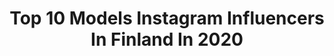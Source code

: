 ---
title: Top 10 Models Instagram Influencers In Finland In 2020
description: >-
  Find top models Instagram influencers in Finland in 2020. Most popular hashtags: #model #finnishgirl #portrait #photoshoot.
platform: Instagram
profiles:
  - username: "hannalehi"
    fullname: >-
      
    location: "Finland"
    followers: 5675
    engagement: 931
    commentsToLikes: 0.076864
    id: ck8swn5ylelid0j783bpb0op3
    verified: false
    hashtags: "#calendargirl, #wandakalenteri, #arkimeikki, #myglamko"
  - username: "valerievenomofficial"
    fullname: >-
      Valerie Venom
    location: "Finland"
    followers: 3144
    engagement: 2114
    commentsToLikes: 0.067689
    id: ck5zj9aw4h6f50i14th7jhjy6
    verified: false
    hashtags: "#dreamteam"
  - username: "mineamikaela"
    fullname: >-
      𝐌𝐈𝐍𝐄𝐀 𝐌𝐈𝐊𝐀𝐄𝐋𝐀
    location: "Finland"
    followers: 6899
    engagement: 1971
    commentsToLikes: 0.035808
    id: ck5zymd0ga4tk0i14u3d1mdkh
    verified: false
    hashtags: "#meow, #dreamgown"
  - username: "snybe"
    fullname: >-
      Stina ”Modelling me”
    location: "Finland"
    followers: 17277
    engagement: 238
    commentsToLikes: 0.130396
    id: ck0w0cnxpdir00i191vk69jda
    verified: false
    hashtags: "#blackandwhitephotography, #livelovelaugh, #washyourhands, #messukeskus"
  - username: "iidamatinki"
    fullname: >-
      Iida Mätinki
    location: "Finland"
    followers: 3010
    engagement: 1511
    commentsToLikes: 0.166986
    id: ck5cl1g2uy2250i11t3l18917
    verified: false
    hashtags: "#lumiliner, #tavoitteet, #moodygrams, #bugari"
  - username: "fury_emil"
    fullname: >-
      Emil Valkonen
    location: "Finland"
    followers: 9475
    engagement: 1061
    commentsToLikes: 0.023343
    id: ck6txoauyyx3w0j71i7dq3iog
    verified: false
    hashtags: "#yomequedoencasa, #wednesday, #2012, #free"
  - username: "sallanyholm"
    fullname: >-
      Salla Nyholm
    location: "Finland"
    followers: 13855
    engagement: 318
    commentsToLikes: 0.087235
    id: ck5pxwwkht9k80i11fhp94wh9
    verified: false
    hashtags: "#thesea, #piece, #beauty, #beyou"
  - username: "taivaankappaleet"
    fullname: >-
      Sky
    location: "Finland"
    followers: 2431
    engagement: 3340
    commentsToLikes: 0.027442
    id: ck15t18pafuay0i19wa1vt1du
    verified: false
    hashtags: "#septum, #labret, #model, #saimaa"
  - username: "sannikujanpaa"
    fullname: >-
      S A N N I   K U J A N P Ä Ä
    location: "Finland"
    followers: 2352
    engagement: 1528
    commentsToLikes: 0.070702
    id: ck5zliodokvw70i1479nhz7u9
    verified: false
    hashtags: "#skohanhelsinki, #yst, #fashionshow, #finnishgirl"
  - username: "jacopochiapparino"
    fullname: >-
      Jacopo Chiapparino
    location: "Finland"
    followers: 5847
    engagement: 1043
    commentsToLikes: 0.014047
    id: ck5hfm3m8y4kj0i110efrim2h
    verified: false
    hashtags: "#portraitstyles, #finnishportraits, #instagood10k, #photoshoot"
---